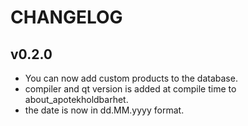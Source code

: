 # CHANGELOG

## v0.2.0
- You can now add custom products to the database.
- compiler and qt version is added at compile time to about_apotekholdbarhet.
- the date is now in dd.MM.yyyy format.
